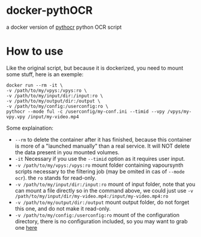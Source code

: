 # docker-pythOCR
a docker version of [pythocr](https://github.com/pocketsnizort/pythOCR) python OCR script


How to use
==========

Like the original script, but because it is dockerized, you need to mount some stuff, here is an exemple:

```
docker run --rm -it \
-v /path/to/my/vpys:/vpys:ro \
-v /path/to/my/input/dir:/input:ro \
-v /path/to/my/output/dir:/output \
-v /path/to/my/config:/userconfig:ro \
pythocr --mode ful -c /userconfig/my-conf.ini --timid --vpy /vpys/my-vpy.vpy /input/my-video.mp4
```

Some explaination:
- `--rm` to delete the container after it has finished, because this container is more of a "launched manually" than a real service. It will NOT delete the data present in you mounted volumes.
- `-it` Necessary if you use the `--timid` option as it requires user input.
- `-v /path/to/my/vpys:/vpys:ro` mount folder containing vapoursynth scripts necessary to the filtering job (may be omited in cas of `--mode ocr`). the `ro` stands for read-only.
- `-v /path/to/my/input/dir:/input:ro` mount of input folder, note that you can mount a file directly so in the command above, we could just use `-v /path/to/my/input/dir/my-video.mp4:/input/my-video.mp4:ro`
- `-v /path/to/my/output/dir:/output` mount output folder, do not forget this one, and do not make it read-only.
- `-v /path/to/my/config:/userconfig:ro` mount of the configuration directory, there is no configuration included, so you may want to grab one [here](https://github.com/pocketsnizort/pythOCR/tree/master/config)